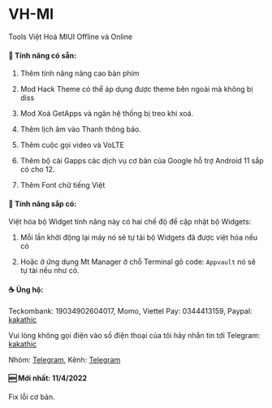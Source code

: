 # VH-MI

Tools Việt Hoá MIUI Offline và Online

#### 🎁 Tính năng có sẵn:

1. Thêm tính năng nâng cao bàn phím

2. Mod Hack Theme có thể áp dụng được theme bên ngoài mà không bị diss

3. Mod Xoá GetApps và ngăn hệ thống bị treo khi xoá.

4. Thêm lịch âm vào Thanh thông báo.

5. Thêm cuộc gọi video và VoLTE
 
6. Thêm bộ cài Gapps các dịch vụ cơ bản của Google hỗ trợ Android 11 sắp có cho 12.

7. Thêm Font chữ tiếng Việt

#### 🎉 Tính năng sắp có:

Việt hóa bộ Widget tính năng này có hai chế độ để cập nhật bộ Widgets:

1. Mỗi lần khởi động lại máy nó sẽ tự tải bộ Widgets đã được việt hóa nếu có

2. Hoặc ở ứng dụng Mt Manager ở chỗ Terminal gõ code: `Appvault` nó sẽ tự tải nếu như có.

#### ☕ Ủng hộ:

Teckombank: 19034902604017, Momo, Viettel Pay: 0344413159,
Paypal: [kakathic](http://paypal.me/kakathic)

Vui lòng không gọi điện vào số điện thoại của tôi hãy nhắn tin tới Telegram: [kakathic](http://t.me/kakathic)

Nhóm: [Telegram](http://t.me/miuiviet),
Kênh: [Telegram](http://t.me/modmiui)

#### 🆕 Mới nhất: 11/4/2022

Fix lỗi cơ bản.

